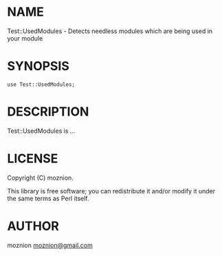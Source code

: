 # NAME

Test::UsedModules - Detects needless modules which are being used in your module

# SYNOPSIS

    use Test::UsedModules;

# DESCRIPTION

Test::UsedModules is ...

# LICENSE

Copyright (C) moznion.

This library is free software; you can redistribute it and/or modify
it under the same terms as Perl itself.

# AUTHOR

moznion <moznion@gmail.com>
